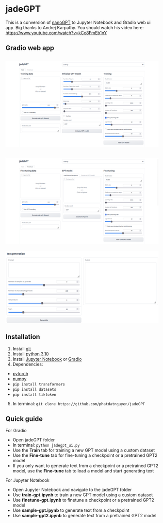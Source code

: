
# jadeGPT

This is a conversion of [nanoGPT](https://github.com/karpathy/nanoGPT) to Jupyter Notebook and Gradio web ui app. Big thanks to Andrej Karpathy. You should watch his video here: https://www.youtube.com/watch?v=kCc8FmEb1nY

## Gradio web app
![Train tab](/images/ui1.png "Train tab")
--
![Fine-tune tab](/images/ui2.png "Fine-tune")
--
![Text generation](/images/ui3.png "Text generation")

## Installation
1. Install [git](https://git-scm.com/)
2. Install [python 3.10](https://www.python.org/downloads/release/python-31010/)
3. Install [Jupyter Notebook](https://jupyter.org/install) or [Gradio](https://gradio.app/quickstart/)
4. Dependencies:
- [pytorch](https://pytorch.org)
- [numpy](https://numpy.org/install/)
- `pip install transformers`
- `pip install datasets`
- `pip install tiktoken`
5. In terminal: `git clone https://github.com/phatdatnguyen/jadeGPT`

## Quick guide
For Gradio
- Open jadeGPT folder
- In terminal: `python jadegpt_ui.py`
- Use the **Train** tab for training a new GPT model using a custom dataset
- Use the **Fine-tune** tab for fine-tuning a checkpoint or a pretrained GPT2 model
- If you only want to generate text from a checkpoint or a pretrained GPT2 model, use the **Fine-tune** tab to load a model and start generating text 

For Jupyter Notebook
- Open Jupyter Notebook and navigate to the jadeGPT folder
- Use **train-gpt.ipynb** to train a new GPT model using a custom dataset
- Use **finetune-gpt.ipynb** to finetune a checkpoint or a pretrained GPT2 model
- Use **sample-gpt.ipynb** to generate text from a checkpoint
- Use **sample-gpt2.ipynb** to generate text from a pretrained GPT2 model


